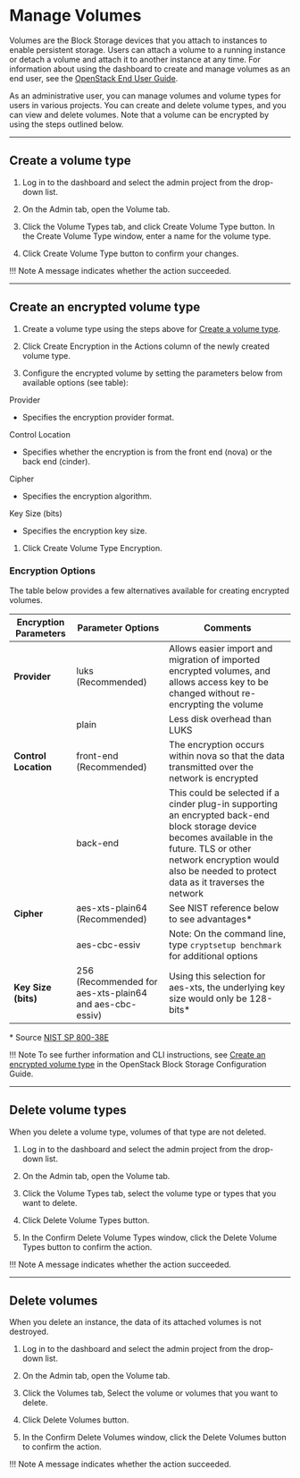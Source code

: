# **Manage Volumes**

Volumes are the Block Storage devices that you attach to instances to enable persistent storage. Users can attach a volume to a running instance or detach a volume and attach it to another instance at any time. For information about using the dashboard to create and manage volumes as an end user, see the [OpenStack End User Guide](https://docs.openstack.org/horizon/zed/user/manage-volumes.html).

As an administrative user, you can manage volumes and volume types for users in various projects. You can create and delete volume types, and you can view and delete volumes. Note that a volume can be encrypted by using the steps outlined below.

---

## **Create a volume type**

1. Log in to the dashboard and select the admin project from the drop-down list.

2. On the Admin tab, open the Volume tab.

3. Click the Volume Types tab, and click Create Volume Type button. In the Create Volume Type window, enter a name for the volume type.

4. Click Create Volume Type button to confirm your changes.

!!! Note
	A message indicates whether the action succeeded.

---

## **Create an encrypted volume type**

1. Create a volume type using the steps above for [Create a volume type](https://docs.openstack.org/horizon/zed/admin/manage-volumes.html#create-a-volume-type).

2. Click Create Encryption in the Actions column of the newly created volume type.

3. Configure the encrypted volume by setting the parameters below from available options (see table):

Provider

* Specifies the encryption provider format.

Control Location

* Specifies whether the encryption is from the front end (nova) or the back end   (cinder).

Cipher

* Specifies the encryption algorithm.

Key Size (bits)

* Specifies the encryption key size.

1. Click Create Volume Type Encryption.

### Encryption Options

The table below provides a few alternatives available for creating encrypted volumes.

| Encryption Parameters | Parameter Options                                       | Comments                                                                                                                                                                                                                           |
| --------------------- | ------------------------------------------------------- | ---------------------------------------------------------------------------------------------------------------------------------------------------------------------------------------------------------------------------------- |
| **Provider**          | luks (Recommended)                                      | Allows easier import and migration of imported encrypted volumes, and allows access key to be changed without re-encrypting the volume                                                                                             |
|                       | plain                                                   | Less disk overhead than LUKS                                                                                                                                                                                                       |
| **Control Location**  | front-end (Recommended)                                 | The encryption occurs within nova so that the data transmitted over the network is encrypted                                                                                                                                       |
|                       | back-end                                                | This could be selected if a cinder plug-in supporting an encrypted back-end block storage device becomes available in the future. TLS or other network encryption would also be needed to protect data as it traverses the network |
| **Cipher**            | aes-xts-plain64 (Recommended)                           | See NIST reference below to see advantages\*                                                                                                                                                                                       |
|                       | aes-cbc-essiv                                           | Note: On the command line, type `cryptsetup benchmark` for additional options                                                                                                                                                      |
| **Key Size (bits)**   | 256 (Recommended for aes-xts-plain64 and aes-cbc-essiv) | Using this selection for aes-xts, the underlying key size would only be 128-bits\*                                                                                                                                                 |

\* Source [NIST SP 800-38E](https://nvlpubs.nist.gov/nistpubs/Legacy/SP/nistspecialpublication800-38e.pdf)

!!! Note
	To see further information and CLI instructions, see [Create an encrypted volume type](https://docs.openstack.org/cinder/latest/configuration/block-storage/volume-encryption.html#create-an-encrypted-volume-type) in the OpenStack Block Storage Configuration Guide.

---

## **Delete volume types**

When you delete a volume type, volumes of that type are not deleted.

1. Log in to the dashboard and select the admin project from the drop-down list.

2. On the Admin tab, open the Volume tab.

3. Click the Volume Types tab, select the volume type or types that you want to delete.

4. Click Delete Volume Types button.

5. In the Confirm Delete Volume Types window, click the Delete Volume Types button to confirm the action.

!!! Note
	A message indicates whether the action succeeded.

---

## **Delete volumes**

When you delete an instance, the data of its attached volumes is not destroyed.

1. Log in to the dashboard and select the admin project from the drop-down list.

2. On the Admin tab, open the Volume tab.

3. Click the Volumes tab, Select the volume or volumes that you want to delete.

4. Click Delete Volumes button.

5. In the Confirm Delete Volumes window, click the Delete Volumes button to confirm the action.

!!! Note
	A message indicates whether the action succeeded.
